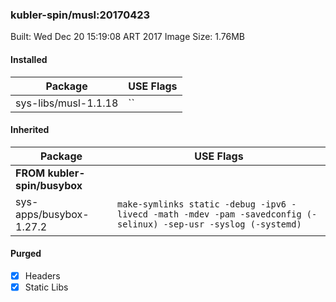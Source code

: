 ### kubler-spin/musl:20170423

Built: Wed Dec 20 15:19:08 ART 2017
Image Size: 1.76MB

#### Installed
Package | USE Flags
--------|----------
sys-libs/musl-1.1.18 | ``
#### Inherited
Package | USE Flags
--------|----------
**FROM kubler-spin/busybox** |
sys-apps/busybox-1.27.2 | `make-symlinks static -debug -ipv6 -livecd -math -mdev -pam -savedconfig (-selinux) -sep-usr -syslog (-systemd)`

#### Purged
- [x] Headers
- [x] Static Libs
